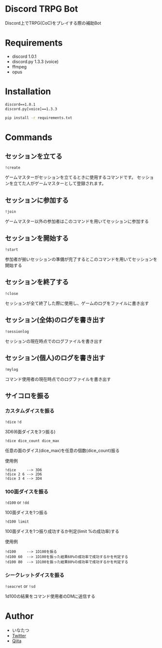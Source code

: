 # Discord TRPG Bot

Discord上でTRPG(CoC)をプレイする際の補助Bot

# Requirements
- discord 1.0.1
- discord.py 1.3.3 (voice)
- ffmpeg
- opus

# Installation
```requirements.txt
discord==1.0.1
discord.py[voice]==1.3.3
```

```bash
pip install -r requirements.txt
```

# Commands

## セッションを立てる
`!create`

ゲームマスターがセッションを立てるときに使用するコマンドです。
セッションを立てた人がゲームマスターとして登録されます。

## セッションに参加する
`!join`

ゲームマスター以外の参加者はこのコマンドを用いてセッションに参加する

## セッションを開始する
`!start`

参加者が揃いセッションの準備が完了するとこのコマンドを用いてセッションを開始する

## セッションを終了する
`!close`

セッションが全て終了した際に使用し、ゲームのログをファイルに書き出す

## セッション(全体)のログを書き出す
`!sessionlog`

セッションの現在時点でのログファイルを書き出す

## セッション(個人)のログを書き出す
`!mylog`

コマンド使用者の現在時点でのログファイルを書き出す

## サイコロを振る

### カスタムダイスを振る
`!dice` `!d`

3D6(6面ダイスを3つ振る)

`!dice dice_count dice_max`

任意の面のダイス(dice_max)を任意の個数(dice_count)振る

使用例
```
!dice     --> 3D6
!dice 2 6 --> 2D6
!dice 3 4 --> 3D4
```

### 100面ダイスを振る
`!d100` or `!dd`

100面ダイスを1つ振る

`!d100 limit`

100面ダイスを1つ振り成功するか判定(limit %の成功率)する

使用例
```
!d100     --> 1D100を振る
!d100 60  --> 1D100を振った結果60%の成功率で成功するかを判定する
!d100 80  --> 1D100を振った結果80%の成功率で成功するかを判定する
```
### シークレットダイスを振る
`!seacret` or `!sd`

1d100の結果をコマンド使用者のDMに送信する

# Author
- いなたつ
- [Twitter](https://twitter.com/_inatatsu_csg_)
- [Qiita](https://qiita.com/inatatsu_csg)